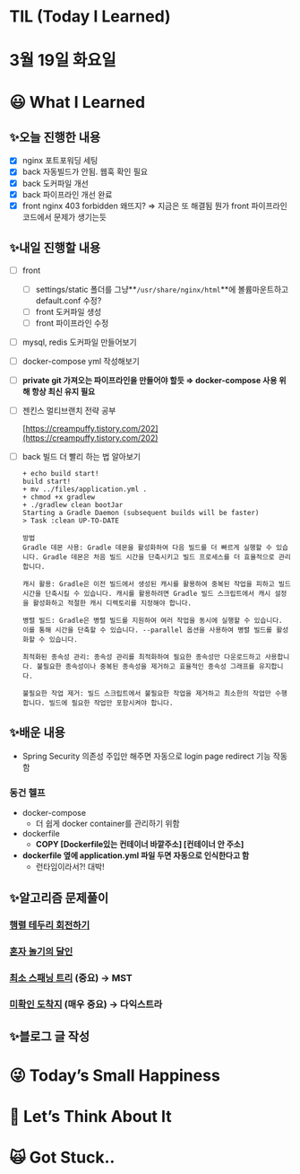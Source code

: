 # TIL (Today I Learned)

# 3월 19일 화요일

# 😃 What I Learned

## ✨오늘 진행한 내용

- [x]  nginx 포트포워딩 세팅
- [x]  back 자동빌드가 안됨. 웹훅 확인 필요
- [x]  back 도커파일 개선
- [x]  back 파이프라인 개선 완료
- [x]  front nginx 403 forbidden 왜뜨지? ⇒ 지금은 또 해결됨 뭔가 front 파이프라인 코드에서 문제가 생기는듯

## ✨내일 진행할 내용

- [ ]  front
    - [ ]  settings/static 폴더를 그냥**`/usr/share/nginx/html`**에 볼륨마운트하고 default.conf 수정?
    - [ ]  front 도커파일 생성
    - [ ]  front 파이프라인 수정
- [ ]  mysql, redis 도커파일 만들어보기
- [ ]  docker-compose yml 작성해보기
- [ ]  **private git 가져오는 파이프라인을 만들어야 할듯 ⇒ docker-compose 사용 위해 항상 최신 유지 필요**
- [ ]  젠킨스 멀티브랜치 전략 공부
    
    [https://creampuffy.tistory.com/202](https://creampuffy.tistory.com/202)
    
- [ ]  back 빌드 더 빨리 하는 법 알아보기
    
    ```docker
    + echo build start!
    build start!
    + mv ../files/application.yml .
    + chmod +x gradlew
    + ./gradlew clean bootJar
    Starting a Gradle Daemon (subsequent builds will be faster)
    > Task :clean UP-TO-DATE
    ```
    
    ```docker
    방법
    Gradle 데몬 사용: Gradle 데몬을 활성화하여 다음 빌드를 더 빠르게 실행할 수 있습니다. Gradle 데몬은 처음 빌드 시간을 단축시키고 빌드 프로세스를 더 효율적으로 관리합니다.
    
    캐시 활용: Gradle은 이전 빌드에서 생성된 캐시를 활용하여 중복된 작업을 피하고 빌드 시간을 단축시킬 수 있습니다. 캐시를 활용하려면 Gradle 빌드 스크립트에서 캐시 설정을 활성화하고 적절한 캐시 디렉토리를 지정해야 합니다.
    
    병렬 빌드: Gradle은 병렬 빌드를 지원하여 여러 작업을 동시에 실행할 수 있습니다. 이를 통해 시간을 단축할 수 있습니다. --parallel 옵션을 사용하여 병렬 빌드를 활성화할 수 있습니다.
    
    최적화된 종속성 관리: 종속성 관리를 최적화하여 필요한 종속성만 다운로드하고 사용합니다. 불필요한 종속성이나 중복된 종속성을 제거하고 효율적인 종속성 그래프를 유지합니다.
    
    불필요한 작업 제거: 빌드 스크립트에서 불필요한 작업을 제거하고 최소한의 작업만 수행합니다. 빌드에 필요한 작업만 포함시켜야 합니다.
    ```
    

## ✨배운 내용

- Spring Security 의존성 주입만 해주면 자동으로 login page redirect 기능 작동함

### 동건 헬프

- docker-compose
    - 더 쉽게 docker container를 관리하기 위함
- dockerfile
    - **COPY [Dockerfile있는 컨테이너 바깥주소] [컨테이너 안 주소]**
- **dockerfile 옆에 application.yml 파일 두면 자동으로 인식한다고 함**
    - 런타임이라서?! 대박!

## ✨알고리즘 문제풀이

### [행렬 테두리 회전하기](https://www.notion.so/3b58c147a1a840678de37c07ac540daf?pvs=21)

### [혼자 놀기의 달인](https://www.notion.so/cfb03c59e74e4b458f725d024048e0e4?pvs=21)

### [최소 스패닝 트리](https://www.notion.so/ef01fd53e76c49678dca39e3aaa05d5d?pvs=21) (중요) → MST

### [미확인 도착지](https://www.notion.so/67ab51a74c6f44d09a4878958bcb01c3?pvs=21) (매우 중요) → 다익스트라

## ✨블로그 글 작성

# 😜 Today’s Small Happiness

# 🧐 Let’s Think About It

# 🙀 Got Stuck..
